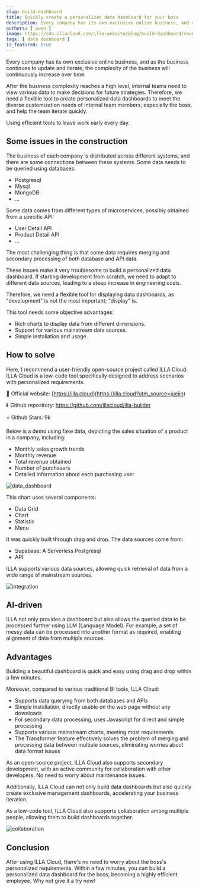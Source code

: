 ```yaml
---
slug: build-dashboard
title: Quickly create a personalized data dashboard for your boss
description: Every company has its own exclusive online business, and as the business continues to update and iterate, the complexity of the business will continuously increase over time.After the business complexity reaches a high level, internal teams need to view various data to make decisions for future strategies. Therefore, we need a flexible tool to create personalized data dashboards to meet the diverse customization needs of internal team members, especially the boss, and help the team iterate quickly.Using efficient tools to leave work early every day.
authors: [ owen ]
image: https://cdn.illacloud.com/illa-website/blog/build-dashboard/cover.png
tags: [ data dashboard ]
is_featured: true
---
```


Every company has its own exclusive online business, and as the business continues to update and iterate, the complexity of the business will continuously increase over time.

After the business complexity reaches a high level, internal teams need to view various data to make decisions for future strategies. Therefore, we need a flexible tool to create personalized data dashboards to meet the diverse customization needs of internal team members, especially the boss, and help the team iterate quickly.

Using efficient tools to leave work early every day.

## Some issues in the construction

The business of each company is distributed across different systems, and there are some connections between these systems. Some data needs to be queried using databases:

- Postgresql
- Mysql
- MongoDB
- ...

Some data comes from different types of microservices, possibly obtained from a specific API:

- User Detail API
- Product Detail API
- ...

The most challenging thing is that some data requires merging and secondary processing of both database and API data.

These issues make it very troublesome to build a personalized data dashboard. If starting development from scratch, we need to adapt to different data sources, leading to a steep increase in engineering costs.

Therefore, we need a flexible tool for displaying data dashboards, as "development" is not the most important; "display" is.

This tool needs some objective advantages:

- Rich charts to display data from different dimensions.
- Support for various mainstream data sources.
- Simple installation and usage.

## How to solve

Here, I recommend a user-friendly open-source project called ILLA Cloud. ILLA Cloud is a low-code tool specifically designed to address scenarios with personalized requirements.

📙 Official website: [https://illa.cloud](https://illa.cloud?utm_source=juejin)

⏬ Github repository: https://github.com/illacloud/illa-builder

⭐ Github Stars: 9k

Below is a demo using fake data, depicting the sales situation of a product in a company, including:

- Monthly sales growth trends
- Monthly revenue
- Total revenue obtained
- Number of purchasers
- Detailed information about each purchasing user

![data_dashboard](https://cdn.illacloud.com/illa-website/blog/build-dashboard/data-dashboard.png)

This chart uses several components:

- Data Grid
- Chart
- Statistic
- Menu

It was quickly built through drag and drop. The data sources come from:

- Supabase: A Serverless Postgresql
- API

ILLA supports various data sources, allowing quick retrieval of data from a wide range of mainstream sources.

![integration](https://cdn.illacloud.com/illa-website/blog/build-dashboard/integration.png)

## AI-driven

ILLA not only provides a dashboard but also allows the queried data to be processed further using LLM (Language Model). For example, a set of messy data can be processed into another format as required, enabling alignment of data from multiple sources.

## Advantages

Building a beautiful dashboard is quick and easy using drag and drop within a few minutes.

Moreover, compared to various traditional BI tools, ILLA Cloud:

- Supports data querying from both databases and APIs
- Simple installation, directly usable on the web page without any downloads
- For secondary data processing, uses Javascript for direct and simple processing
- Supports various mainstream charts, meeting most requirements
- The Transformer feature effectively solves the problem of merging and processing data between multiple sources, eliminating worries about data format issues

As an open-source project, ILLA Cloud also supports secondary development, with an active community for collaboration with other developers. No need to worry about maintenance issues.

Additionally, ILLA Cloud can not only build data dashboards but also quickly create exclusive management dashboards, accelerating your business iteration.

As a low-code tool, ILLA Cloud also supports collaboration among multiple people, allowing them to build dashboards together.

![collaboration](https://cdn.illacloud.com/illa-website/blog/build-dashboard/collaboration.png)

## Conclusion

After using ILLA Cloud, there's no need to worry about the boss's personalized requirements. Within a few minutes, you can build a personalized data dashboard for the boss, becoming a highly efficient employee. Why not give it a try now!
